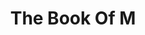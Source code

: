 ---
title: "The Book Of M"
description: 'I love zombie story. Walaupun buku ini bukan literally tentang zombie, tapi ada benang merahnya. Bercerita tentang apocalyptic time di mana manusia kehilangan bayangan mereka – and perlahan mulai kehilangan ingatan akan apapun. Sedikit cheesy, tapi mudah dinikmati.'
cover: "images/reading/the-book-of-m.jpeg"
publishDate: 2018-10-15
authors: "Peng Sheperd"
categories: ["stories & narratives"]
---